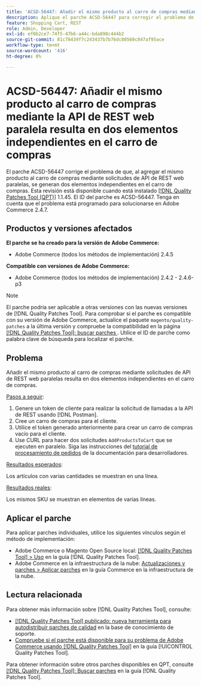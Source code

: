 ```yaml
---
title: 'ACSD-56447: Añadir el mismo producto al carro de compras mediante la API de REST web paralela resulta en dos elementos independientes en el carro de compras'
description: Aplique el parche ACSD-56447 para corregir el problema de Adobe Commerce, donde al agregar el mismo producto al carro de compras a través de solicitudes de API de REST web paralelas, se generan dos elementos independientes en el carro de compras.
feature: Shopping Cart, REST
role: Admin, Developer
exl-id: ef0b2ce7-74f5-47b6-a44c-bda898c444b2
source-git-commit: 81c78439f7c243437b7b76dc80560c847af95ace
workflow-type: tm+mt
source-wordcount: '416'
ht-degree: 0%

---
```


# ACSD-56447: Añadir el mismo producto al carro de compras mediante la API de REST web paralela resulta en dos elementos independientes en el carro de compras

El parche ACSD-56447 corrige el problema de que, al agregar el mismo producto al carro de compras mediante solicitudes de API de REST web paralelas, se generan dos elementos independientes en el carro de compras. Esta revisión está disponible cuando está instalado [[!DNL Quality Patches Tool (QPT)]](https://experienceleague.adobe.com/en/docs/commerce-knowledge-base/kb/announcements/commerce-announcements/magento-quality-patches-released-new-tool-to-self-serve-quality-patches) 1.1.45. El ID del parche es ACSD-56447. Tenga en cuenta que el problema está programado para solucionarse en Adobe Commerce 2.4.7.

## Productos y versiones afectados

**El parche se ha creado para la versión de Adobe Commerce:**

* Adobe Commerce (todos los métodos de implementación) 2.4.5

**Compatible con versiones de Adobe Commerce:**

* Adobe Commerce (todos los métodos de implementación) 2.4.2 - 2.4.6-p3

>[!NOTE]
>
>El parche podría ser aplicable a otras versiones con las nuevas versiones de [!DNL Quality Patches Tool]. Para comprobar si el parche es compatible con su versión de Adobe Commerce, actualice el paquete `magento/quality-patches` a la última versión y compruebe la compatibilidad en la página [[!DNL Quality Patches Tool]: buscar parches ](https://experienceleague.adobe.com/tools/commerce-quality-patches/index.html). Utilice el ID de parche como palabra clave de búsqueda para localizar el parche.

## Problema

Añadir el mismo producto al carro de compras mediante solicitudes de API de REST web paralelas resulta en dos elementos independientes en el carro de compras.

<u>Pasos a seguir</u>:

1. Genere un token de cliente para realizar la solicitud de llamadas a la API de REST usando [!DNL Postman].
1. Cree un carro de compras para el cliente.
1. Utilice el token generado anteriormente para crear un carro de compras vacío para el cliente.
1. Use CURL para hacer dos solicitudes `AddProductsToCart` que se ejecuten en paralelo. Siga las instrucciones del [tutorial de procesamiento de pedidos](https://developer.adobe.com/commerce/webapi/rest/tutorials/orders/) de la documentación para desarrolladores.

<u>Resultados esperados</u>:

Los artículos con varias cantidades se muestran en una línea.

<u>Resultados reales</u>:

Los mismos SKU se muestran en elementos de varias líneas.

## Aplicar el parche

Para aplicar parches individuales, utilice los siguientes vínculos según el método de implementación:

* Adobe Commerce o Magento Open Source local: [[!DNL Quality Patches Tool] > Uso](/help/tools/quality-patches-tool/usage.md) en la guía [!DNL Quality Patches Tool].
* Adobe Commerce en la infraestructura de la nube: [Actualizaciones y parches > Aplicar parches](https://experienceleague.adobe.com/docs/commerce-cloud-service/user-guide/develop/upgrade/apply-patches.html) en la guía Commerce en la infraestructura de la nube.

## Lectura relacionada

Para obtener más información sobre [!DNL Quality Patches Tool], consulte:

* [[!DNL Quality Patches Tool] publicado: nueva herramienta para autodistribuir parches de calidad](https://experienceleague.adobe.com/en/docs/commerce-knowledge-base/kb/announcements/commerce-announcements/magento-quality-patches-released-new-tool-to-self-serve-quality-patches) en la base de conocimiento de soporte.
* [Compruebe si el parche está disponible para su problema de Adobe Commerce usando [!DNL Quality Patches Tool]](/help/tools/quality-patches-tool/patches-available-in-qpt/check-patch-for-magento-issue-with-magento-quality-patches.md) en la guía [!UICONTROL Quality Patches Tool].


Para obtener información sobre otros parches disponibles en QPT, consulte [[!DNL Quality Patches Tool]: Buscar parches](https://experienceleague.adobe.com/tools/commerce-quality-patches/index.html) en la guía [!DNL Quality Patches Tool].
